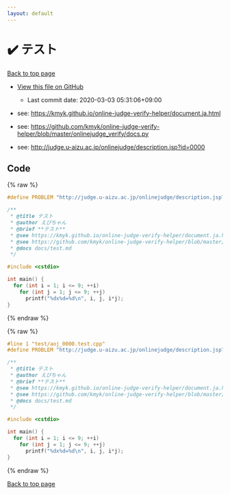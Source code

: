 ```yaml
---
layout: default
---
```


<!-- mathjax config similar to math.stackexchange -->
<script type="text/javascript" async
  src="https://cdnjs.cloudflare.com/ajax/libs/mathjax/2.7.5/MathJax.js?config=TeX-MML-AM_CHTML">
</script>
<script type="text/x-mathjax-config">
  MathJax.Hub.Config({
    TeX: { equationNumbers: { autoNumber: "AMS" }},
    tex2jax: {
      inlineMath: [ ['$','$'] ],
      processEscapes: true
    },
    "HTML-CSS": { matchFontHeight: false },
    displayAlign: "left",
    displayIndent: "2em"
  });
</script>

<script type="text/javascript" src="https://cdnjs.cloudflare.com/ajax/libs/jquery/3.4.1/jquery.min.js"></script>
<script src="https://cdn.jsdelivr.net/npm/jquery-balloon-js@1.1.2/jquery.balloon.min.js" integrity="sha256-ZEYs9VrgAeNuPvs15E39OsyOJaIkXEEt10fzxJ20+2I=" crossorigin="anonymous"></script>
<script type="text/javascript" src="../../assets/js/copy-button.js"></script>
<link rel="stylesheet" href="../../assets/css/copy-button.css" />


# :heavy_check_mark: テスト

<a href="../../index.html">Back to top page</a>

* <a href="{{ site.github.repository_url }}/blob/master/test/aoj_0000.test.cpp">View this file on GitHub</a>
    - Last commit date: 2020-03-03 05:31:06+09:00


* see: <a href="https://kmyk.github.io/online-judge-verify-helper/document.ja.html">https://kmyk.github.io/online-judge-verify-helper/document.ja.html</a>
* see: <a href="https://github.com/kmyk/online-judge-verify-helper/blob/master/onlinejudge_verify/docs.py">https://github.com/kmyk/online-judge-verify-helper/blob/master/onlinejudge_verify/docs.py</a>
* see: <a href="http://judge.u-aizu.ac.jp/onlinejudge/description.jsp?id=0000">http://judge.u-aizu.ac.jp/onlinejudge/description.jsp?id=0000</a>


## Code

<a id="unbundled"></a>
{% raw %}
```cpp
#define PROBLEM "http://judge.u-aizu.ac.jp/onlinejudge/description.jsp?id=0000"

/**
 * @title テスト
 * @author えびちゃん
 * @brief **テスト**
 * @see https://kmyk.github.io/online-judge-verify-helper/document.ja.html
 * @see https://github.com/kmyk/online-judge-verify-helper/blob/master/onlinejudge_verify/docs.py
 * @docs docs/test.md
 */

#include <cstdio>

int main() {
  for (int i = 1; i <= 9; ++i)
    for (int j = 1; j <= 9; ++j)
      printf("%dx%d=%d\n", i, j, i*j);
}

```
{% endraw %}

<a id="bundled"></a>
{% raw %}
```cpp
#line 1 "test/aoj_0000.test.cpp"
#define PROBLEM "http://judge.u-aizu.ac.jp/onlinejudge/description.jsp?id=0000"

/**
 * @title テスト
 * @author えびちゃん
 * @brief **テスト**
 * @see https://kmyk.github.io/online-judge-verify-helper/document.ja.html
 * @see https://github.com/kmyk/online-judge-verify-helper/blob/master/onlinejudge_verify/docs.py
 * @docs docs/test.md
 */

#include <cstdio>

int main() {
  for (int i = 1; i <= 9; ++i)
    for (int j = 1; j <= 9; ++j)
      printf("%dx%d=%d\n", i, j, i*j);
}

```
{% endraw %}

<a href="../../index.html">Back to top page</a>

